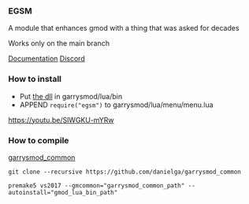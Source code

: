 ### EGSM
A module that enhances gmod with a thing that was asked for decades

Works only on the main branch

[Documentation](https://github.com/devonium/EGSM/wiki)
[Discord](https://discord.gg/X2Ay3cgW8T)
 
### How to install
* Put [the dll](https://github.com/devonium/EGSM/releases) in garrysmod/lua/bin
* APPEND `require("egsm")` to garrysmod/lua/menu/menu.lua

https://youtu.be/SlWGKU-mYRw

### How to compile
[garrysmod_common](https://github.com/danielga/garrysmod_common)
```
git clone --recursive https://github.com/danielga/garrysmod_common
```

```
premake5 vs2017 --gmcommon="garrysmod_common_path" --autoinstall="gmod_lua_bin_path"
```
